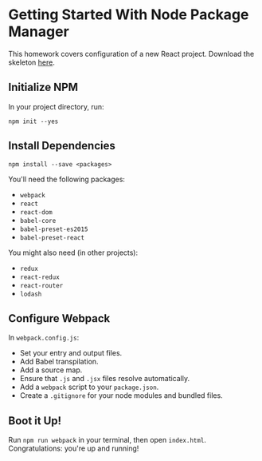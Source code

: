 # Getting Started With Node Package Manager

This homework covers configuration of a new React project. Download the skeleton [here][skeleton].

## Initialize NPM

In your project directory, run: 

```
npm init --yes
```

## Install Dependencies

```
npm install --save <packages>
```

You'll need the following packages: 

- `webpack`
- `react`
- `react-dom`
- `babel-core`
- `babel-preset-es2015`
- `babel-preset-react`

You might also need (in other projects): 

- `redux`
- `react-redux`
- `react-router`
- `lodash`

## Configure Webpack

In `webpack.config.js`:

- Set your entry and output files.
- Add Babel transpilation.
- Add a source map.
- Ensure that `.js` and `.jsx` files resolve automatically.
- Add a `webpack` script to your `package.json`.
-	Create a `.gitignore` for your node modules and bundled files.

## Boot it Up!

Run `npm run webpack` in your terminal, then open `index.html`. Congratulations:
you're up and running!

[skeleton]: skeleton.zip?raw=true
